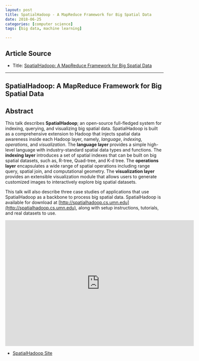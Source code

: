 ```yaml
---
layout: post
title: SpatialHadoop - A MapReduce Framework for Big Spatial Data
date: 2018-06-25
categories: [computer science]
tags: [big data, machine learning]

---
```


## Article Source
* Title: [SpatialHadoop: A MapReduce Framework for Big Spatial Data](https://www.youtube.com/watch?v=vM9OT7QUW4E)

---


## SpatialHadoop: A MapReduce Framework for Big Spatial Data

## Abstract

This talk describes **SpatialHadoop**; an open-source full-fledged system for indexing, querying, and visualizing big spatial data. SpatialHadoop is built as a comprehensive extension to Hadoop that injects spatial data awareness inside each Hadoop layer, namely, *language*, *indexing*, *operations*, and *visualization*. The **language layer** provides a simple high-level language with industry-standard spatial data types and functions. The **indexing layer** introduces a set of spatial indexes that can be built on big spatial datasets, such as, R-tree, Quad-tree, and K-d tree. The **operations layer** encapsulates a wide range of spatial operations including range query, spatial join, and computational geometry. The **visualization layer** provides an extensible visualization module that allows users to generate customized images to interactively explore big spatial datasets. 

This talk will also describe three case studies of applications that use SpatialHadoop as a backbone to process big spatial data. SpatialHadoop is available for download at [http://spatialhadoop.cs.umn.edu](http://spatialhadoop.cs.umn.edu), along with setup instructions, tutorials, and real datasets to use.

<iframe width="600" height="400" src="https://www.youtube.com/embed/vM9OT7QUW4E" frameborder="0" allow="autoplay; encrypted-media" allowfullscreen></iframe>

* [SpatialHadoop Site](http://spatialhadoop.cs.umn.edu)